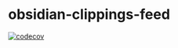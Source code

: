 # obsidian-clippings-feed

[![codecov](https://codecov.io/gh/nakatanakatana/obsidian-clippings-feed/graph/badge.svg?token=SDHiTj8lI9)](https://codecov.io/gh/nakatanakatana/obsidian-clippings-feed)
